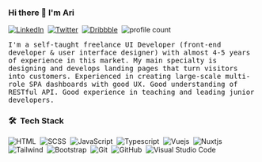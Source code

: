 ### Hi there 🖖  I'm Ari

<a href="https://www.linkedin.com/in/ari-shojaei/" target="_blank"><img alt="LinkedIn" src="https://img.shields.io/badge/linkedin%20-%230077B5.svg?&style=flat&logo=linkedin&logoColor=white&color=0077b5"/></a>&nbsp;
<a href="https://twitter.com/AriShojaei" target="_blank"><img alt="Twitter" src="https://img.shields.io/badge/twitter%20-%230077B5.svg?&style=flat&logo=twitter&logoColor=white&color=1DA1F2"/></a>&nbsp;
<a href="https://dribbble.com/ari-shojaei" target="_blank"><img alt="Dribbble" src="https://img.shields.io/badge/dribbble%20-%230077B5.svg?&style=flat&logo=dribbble&logoColor=white&color=ea4c89"/></a>&nbsp;
![profile count](https://komarev.com/ghpvc/?username=arishojaei&color=gray)

<samp>I'm a self-taught freelance UI Developer (front-end developer & user interface designer) with almost 4-5 years of experience in this market. My main specialty is designing and develops landing pages that turn visitors into customers. Experienced in creating large-scale multi-role SPA dashboards with good UX. Good understanding of RESTful API. Good experience in teaching and leading junior developers.</samp>

### 🛠 &nbsp;Tech Stack
![HTML](https://img.shields.io/badge/-HTML-05122A?style=flat&logo=html5)&nbsp;
![SCSS](https://img.shields.io/badge/-SCSS-05122A?style=flat&logo=sass)&nbsp;
![JavaScript](https://img.shields.io/badge/-Javascript-05122A?style=flat&logo=javascript)&nbsp;
![Typescript](https://img.shields.io/badge/-Typescript-05122A?style=flat&logo=typescript)&nbsp;
![Vuejs](https://img.shields.io/badge/-Vuejs-05122A?style=flat&logo=vue.js)&nbsp;
![Nuxtjs](https://img.shields.io/badge/-Nuxtjs-05122A?style=flat&logo=nuxt.js)\
![Tailwind](https://img.shields.io/badge/-TailwindCSS-05122A?style=flat&logo=tailwindcss)&nbsp;
![Bootstrap](https://img.shields.io/badge/-Bootstrap-05122A?style=flat&logo=bootstrap&logoColor=563D7C)&nbsp;
![Git](https://img.shields.io/badge/-Git-05122A?style=flat&logo=git)&nbsp;
![GitHub](https://img.shields.io/badge/-GitHub-05122A?style=flat&logo=github)&nbsp;
![Visual Studio Code](https://img.shields.io/badge/-Visual%20Studio%20Code-05122A?style=flat&logo=visual-studio-code&logoColor=007ACC)&nbsp;

<!--
**arishojaei/arishojaei** is a ✨ _special_ ✨ repository because its `README.md` (this file) appears on your GitHub profile.

Here are some ideas to get you started:

- 🔭 I’m currently working on ...
- 🌱 I’m currently learning ...
- 👯 I’m looking to collaborate on ...
- 🤔 I’m looking for help with ...
- 💬 Ask me about ...
- 📫 How to reach me: ...
- 😄 Pronouns: ...
- ⚡ Fun fact: ...
-->
